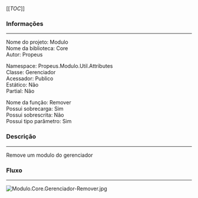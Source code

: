 [[_TOC_]]

### Informações
---
Nome do projeto: Modulo <br>
Nome da biblioteca: Core <br>
Autor: Propeus 

Namespace: Propeus.Modulo.Util.Attributes<br>
Classe: Gerenciador<br>
Acessador: Publico<br>
Estático: Não<br>
Partial: Não<br>

Nome da função: Remover<br>
Possui sobrecarga: Sim<br>
Possui sobrescrita: Não<br>
Possui tipo parâmetro: Sim<br>

### Descrição
---
Remove um modulo do gerenciador

### Fluxo
---
![Modulo.Core.Gerenciador-Remover.jpg](/.attachments/Modulo.Core.Gerenciador-Remover-1baaee63-49fc-4ecd-af95-a8297fe83445.jpg)